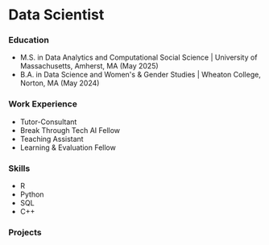 # Data Scientist 

### Education
- M.S. in Data Analytics and Computational Social Science | University of Massachusetts, Amherst, MA (May 2025)
- B.A. in Data Science and Women's & Gender Studies | Wheaton College, Norton, MA (May 2024)

### Work Experience
- Tutor-Consultant
- Break Through Tech AI Fellow
- Teaching Assistant
- Learning & Evaluation Fellow

### Skills
- R
- Python
- SQL
- C++

### Projects
